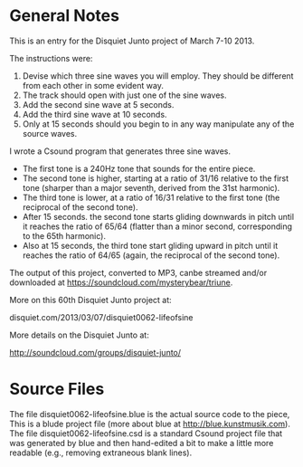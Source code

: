 # General Notes

This is an entry for the Disquiet Junto project of March 7-10 2013.

The instructions were:
1. Devise which three sine waves you will employ. They should be different from each other in some evident way.
2. The track should open with just one of the sine waves.
3. Add the second sine wave at 5 seconds.
4. Add the third sine wave at 10 seconds.
5. Only at 15 seconds should you begin to in any way manipulate any of the source waves.

I wrote a Csound program that generates three sine waves.
- The first tone is a 240Hz tone that sounds for the entire piece.
- The second tone is higher, starting at a ratio of 31/16 relative to the first tone (sharper than a major seventh, derived from the 31st harmonic).
- The third tone is lower, at a ratio of 16/31 relative to the first tone (the reciprocal of the second tone).
- After 15 seconds. the second tone starts gliding downwards in pitch until it reaches the ratio of 65/64 (flatter than a minor second, corresponding to the 65th harmonic).
- Also at 15 seconds, the third tone start gliding upward in pitch until it reaches the ratio of 64/65 (again, the reciprocal of the second tone).

The output of this project, converted to MP3, canbe streamed and/or downloaded at https://soundcloud.com/mysterybear/triune. 

More on this 60th Disquiet Junto project at:

disquiet.com/2013/03/07/disquiet0062-lifeofsine

More details on the Disquiet Junto at:

http://soundcloud.com/groups/disquiet-junto/

# Source Files

The file disquiet0062-lifeofsine.blue is the actual source code to the piece, This is a blude project file (more about blue at http://blue.kunstmusik.com). The file disquiet0062-lifeofsine.csd is a standard Csound project file that was generated by blue and then hand-edited a bit to make a little more readable (e.g., removing extraneous blank lines).

